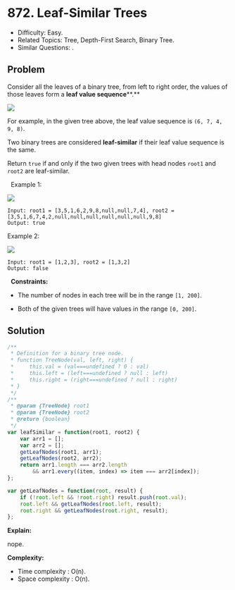 # 872. Leaf-Similar Trees

- Difficulty: Easy.
- Related Topics: Tree, Depth-First Search, Binary Tree.
- Similar Questions: .

## Problem

Consider all the leaves of a binary tree, from left to right order, the values of those leaves form a **leaf value sequence****.**


![](https://s3-lc-upload.s3.amazonaws.com/uploads/2018/07/16/tree.png)


For example, in the given tree above, the leaf value sequence is `(6, 7, 4, 9, 8)`.

Two binary trees are considered **leaf-similar** if their leaf value sequence is the same.

Return `true` if and only if the two given trees with head nodes `root1` and `root2` are leaf-similar.

 
Example 1:

![](https://assets.leetcode.com/uploads/2020/09/03/leaf-similar-1.jpg)

```
Input: root1 = [3,5,1,6,2,9,8,null,null,7,4], root2 = [3,5,1,6,7,4,2,null,null,null,null,null,null,9,8]
Output: true
```

Example 2:

![](https://assets.leetcode.com/uploads/2020/09/03/leaf-similar-2.jpg)

```
Input: root1 = [1,2,3], root2 = [1,3,2]
Output: false
```

 
**Constraints:**


	
- The number of nodes in each tree will be in the range `[1, 200]`.
	
- Both of the given trees will have values in the range `[0, 200]`.



## Solution

```javascript
/**
 * Definition for a binary tree node.
 * function TreeNode(val, left, right) {
 *     this.val = (val===undefined ? 0 : val)
 *     this.left = (left===undefined ? null : left)
 *     this.right = (right===undefined ? null : right)
 * }
 */
/**
 * @param {TreeNode} root1
 * @param {TreeNode} root2
 * @return {boolean}
 */
var leafSimilar = function(root1, root2) {
    var arr1 = [];
    var arr2 = [];
    getLeafNodes(root1, arr1);
    getLeafNodes(root2, arr2);
    return arr1.length === arr2.length
        && arr1.every((item, index) => item === arr2[index]);
};

var getLeafNodes = function(root, result) {
    if (!root.left && !root.right) result.push(root.val);
    root.left && getLeafNodes(root.left, result);
    root.right && getLeafNodes(root.right, result);
};
```

**Explain:**

nope.

**Complexity:**

* Time complexity : O(n).
* Space complexity : O(n).
